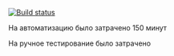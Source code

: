 [![Build status](https://ci.appveyor.com/api/projects/status/igvl27bfyj9a87yn?svg=true)](https://ci.appveyor.com/project/KlimovaTE/autolesson5task2)

На автоматизацию было затрачено 150 минут

На ручное тестирование было затрачено
